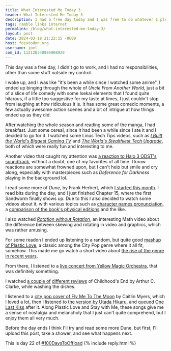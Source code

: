 ```yaml
---
title: What Interested Me Today 3
header: What Interested Me Today 3
description: I had a free day today and I was free to do whatever I pleased. So, yeah.
tags: ramble links internet
permalink: /blog/what-interested-me-today-3/
layout: post
date: 2024-03-18 21:22:15 -0600
host: fosstodon.org
username: joel
com_id: 112120340986908929
---
```


This day was a free day, I didn't go to work, and I had no responsibilities, other than some stuff outside my control.

I woke up, and I was like "it's been a while since I watched some anime", I ended up binging through the whole of *Uncle From Another World*, just a bit of a slice of life comedy with some Isekai elements that I found quite hilarous, if a little too suggestive for my taste at times, I just couldn't stop from laughing at how ridiculous it is. It has some great comedic moments, a few actually awesome action scenes and a bit of intrigue at how things ended up as they did.

After watching the whole season and reading some of the manga, I had breakfast. Just some cereal, since it had been a while since I ate it and I decided to go for it. I watched some Linus Tech Tips videos, such as *[I Built the World's Biggest Gaming TV](https://www.youtube.com/watch?v=X5OIucMnw7M)* and *[The World's Stealthiest Tech Upgrade](https://www.youtube.com/watch?v=DNfj2BxGIxA)*, both of which were really fun and interesting to me.

Another video that caught my attention was [a reaction to Halo 3 ODST's soundtrack](https://www.youtube.com/watch?v=l_e4X2dyqTo), without a doubt, one of my favorites of all time. I know reactions are somewhat frowned upon, but I can't help but smile and cry along, especially with masterpieces such as *Deference for Darkness* playing in the background lol.

I read some more of *Dune*, by Frank Herbert, which [I started this month](https://bookrastinating.com/user/joel/generatednote/405824#anchor-405824). I read bits during the day, and I just finished Chapter 15, where the first Sandworm finally shows up. Due to this I also decided to watch some videos about it, with various topics such as [character names pronunciation](https://www.youtube.com/watch?v=P2AmCQF39wc), a [comparison of the book's physical editions](https://www.youtube.com/watch?v=sGwp1mCshzs) and the like.

I also watched *[Rotation without Rotation](https://www.youtube.com/watch?v=1LCEiVDHJmc)*, an interesting Math video about the difference between skewing and rotating in video and graphics, which was rather amusing.

For some readon I ended up listening to a random, but quite good [mashup of Plastic Love](https://youtu.be/7mZsFhtbuvc?si=NYn_FV95tkEHq564), a classic among the City Pop genre where it all fit, somehow. This made me go watch a short video about [the rise of the genre in recent years](https://youtu.be/R0DXhUF1hP8).

From there, I listened to a [live concert from Yellow Magic Orchestra](https://www.youtube.com/watch?v=Wc_9fkNg6rI), that was definitely something.

I watched [a couple of](https://www.youtube.com/watch?v=4wkz0s89NxI) [different reviews](https://www.youtube.com/watch?v=iY4bUHYYvH8) of Childhood's End by Arthur C. Clarke, while washing the dishes.

I listened to a [city pop cover of Fly Me To The Moon](https://youtu.be/qFNOx2PczMo?si=XWnoPrrIVBQmwsdm) by Caitlin Myers, which I loved a lot, then I listened to [the version by Utada Hikaru](https://youtu.be/0oob53WeZ3A), and queued [One Last Kiss](https://youtu.be/0Uhh62MUEic) after it. Along Plastic Love and Stay with Me, these songs give me a sense of nostalgia and melancholy that I just can't quite comprehend, but I enjoy them all very much.

Before the day ends I think I'll try and read some more Dune, but first, I'll upload this post, take a shower, and see what happens next.

This is day 22 of [#100DaysToOffload](https://100daystooffload.com)
{% include reply.html %}
